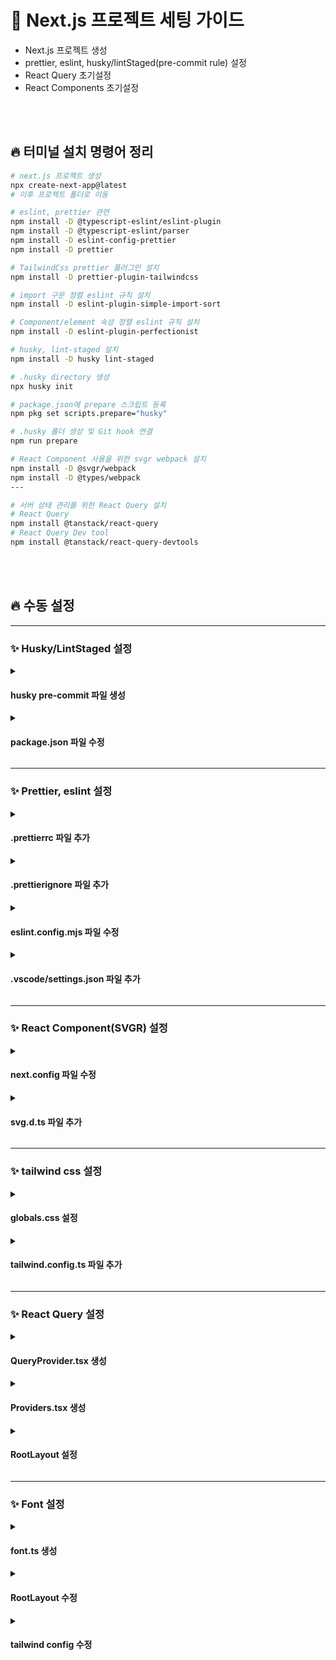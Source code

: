 # 📜 Next.js 프로젝트 세팅 가이드

- Next.js 프로젝트 생성
- prettier, eslint, husky/lintStaged(pre-commit rule) 설정
- React Query 초기설정
- React Components 초기설정

<br></br>

## 🔥 터미널 설치 명령어 정리

```Bash
# next.js 프로젝트 생성
npx create-next-app@latest
# 이후 프로젝트 폴더로 이동

# eslint, prettier 관련
npm install -D @typescript-eslint/eslint-plugin
npm install -D @typescript-eslint/parser
npm install -D eslint-config-prettier
npm install -D prettier

# TailwindCss prettier 플러그인 설치
npm install -D prettier-plugin-tailwindcss

# import 구문 정렬 eslint 규칙 설치
npm install -D eslint-plugin-simple-import-sort

# Component/element 속성 정렬 eslint 규칙 설치
npm install -D eslint-plugin-perfectionist

# husky, lint-staged 설치
npm install -D husky lint-staged

# .husky directory 생성
npx husky init

# package.json에 prepare 스크립트 등록
npm pkg set scripts.prepare="husky"

# .husky 폴더 생성 및 Git hook 연결
npm run prepare

# React Component 사용을 위한 svgr webpack 설치
npm install -D @svgr/webpack
npm install -D @types/webpack
---

# 서버 상태 관리를 위한 React Query 설치
# React Query
npm install @tanstack/react-query
# React Query Dev tool
npm install @tanstack/react-query-devtools
```

<br></br>

## 🔥 수동 설정

---

### ✨ Husky/LintStaged 설정

<details>
  <summary><h4>husky pre-commit 파일 생성</h4></summary>
  
  ```jsx
  // .husky/pre-commit 파일 생성
  #!/bin/sh
  npx lint-staged
  ```
</details>

<details>
  <summary><h4>package.json 파일 수정</h4></summary>

  ```json
  // package.json에 아래 내용 추가
  // pre-commit 시 eslint, prettier를 실행
    "lint-staged": {
      "**/*.{js,jsx,ts,tsx}": [
        "eslint --fix",
        "prettier --write"
      ],
      "**/*.{json,css,scss,md,yml,yaml}": [
        "prettier --write"
      ]
    },
  ```
  
</details>

---

### ✨ Prettier, eslint 설정

<details>
  <summary><h4>.prettierrc 파일 추가</h4></summary>

  ```json
  // 프로젝트 최상단 경로에 .prettierrc 파일 생성
  
  {
    "tabWidth": 2,
    "semi": true,
    "singleQuote": true,
    "jsxSingleQuote": true,
    "printWidth": 100,
  	"bracketSpacing": true,
  	"arrowParens": "always",
  	"proseWrap": "preserve",
  	"trailingComma": "all",
    "plugins": ["prettier-plugin-tailwindcss"],
    "tailwindFunctions": ["clsx", "cn", "classNames", "tw"]
  }
  ```
  
</details>

<details>
  <summary><h4>.prettierignore 파일 추가</h4></summary>

  ```bash
  # 프로젝트 최상단 경로에 .prettierignore 파일 생성
  
  # 빌드 결과물
  dist
  build
  coverage
  
  # 패키지 관리
  node_modules
  package-lock.json
  yarn.lock
  pnpm-lock.yaml
  
  # 설정 파일
  *.log
  
  # 정적 파일
  public
  
  # 환경 파일
  .env
  .env.*
  
  # 기타 무시할 항목
  *.min.js
  *.snap
  ```

</details>

<details>
  <summary><h4>eslint.config.mjs 파일 수정</h4></summary>
  
  - 2025.10.03: import 정렬 구문 추가
  - 2025.10.05: JSX 정렬 구문 추가

  ```jsx
// eslint.config.mjs에 규칙 추가
import { FlatCompat } from '@eslint/eslintrc';
import perfectionist from 'eslint-plugin-perfectionist';
import simpleImportSort from 'eslint-plugin-simple-import-sort';
import { dirname } from 'path';
import { fileURLToPath } from 'url';

const __filename = fileURLToPath(import.meta.url);
const __dirname = dirname(__filename);

const compat = new FlatCompat({
  baseDirectory: __dirname,
});

const eslintConfig = [
  ...compat.extends('next/core-web-vitals', 'next/typescript'),
  {
    ignores: ['node_modules/**', '.next/**', 'out/**', 'build/**', 'next-env.d.ts'],
  },
  {
    plugins: {
      'simple-import-sort': simpleImportSort,
      perfectionist: perfectionist,
    },
    rules: {
      'no-unused-vars': 'off', // JS용 기본 비활성화
      // export 정렬
      'simple-import-sort/exports': 'warn',
      // import 정렬
      'simple-import-sort/imports': [
        'warn',
        {
          groups: [
            // CSS imports
            ['\\.css$'],
            // Next.js (일반 import)
            ['^next(?!.*type)'],
            // Next.js (type import)
            ['^next.*\\u0000$'],
            // React (일반 import)
            ['^react(?!.*type)'],
            // React (type import)
            ['^react.*\\u0000$'],
            // 서드파티 (외부 라이브러리)
            ['^@?\\w'],
            // 로컬 파일 (@/ 경로)
            ['^@/'],
            // 상대 경로
            ['^\\.'],
          ],
        },
      ],
      // JSX 속성 정렬
      'perfectionist/sort-jsx-props': [
        'warn',
        {
          type: 'alphabetical',
          order: 'asc',
          groups: ['key', 'ref', 'id', 'className', 'style', 'unknown', 'callback'],
          customGroups: {
            key: 'key',
            ref: 'ref',
            id: 'id',
            className: 'className',
            style: 'style',
            callback: '^on[A-Z].*',
          },
        },
      ],
      '@typescript-eslint/no-unused-vars': [
        'error',
        { argsIgnorePattern: '^_', varsIgnorePattern: '^_' },
      ],
    },
  },
];

export default eslintConfig;

  ```
  
</details>

<details>
  <summary><h4>.vscode/settings.json 파일 추가</h4></summary>

  ```json
  // 프로젝트 최상단 경로에 .vscode/settings.json 파일 추가
  {
    "editor.formatOnSave": true,
    "editor.defaultFormatter": "esbenp.prettier-vscode",
    "editor.codeActionsOnSave": {
      "source.fixAll.eslint": "explicit"
    }
  }
  
  ```
  
</details>

---

### ✨ React Component(SVGR) 설정

<details>
  <summary><h4>next.config 파일 수정</h4></summary>

  `next.config.ts`와 `next.config.js` 중 택1
  ```ts
  // next.config.ts
  import type { NextConfig } from 'next';
  import type { Configuration as WebpackConfig } from 'webpack';
  
  const nextConfig: NextConfig = {
    images: {
      //이미지 경로는 사양에 맞게 수정하여 적용
      remotePatterns: [
        {
          protocol: 'https',
          hostname: 'sprint-fe-project.s3.ap-northeast-2.amazonaws.com',
          port: '',
          pathname: '/**',
        },
      ],
      //imagesSizes, deviceSizes는 기본 설정
      imageSizes: [16, 32, 48, 64, 96, 128, 256, 384],
      deviceSizes: [640, 750, 828, 1080, 1200, 1920, 2048, 3840],
    },
    webpack(config: WebpackConfig) {
      config.module?.rules?.push({
        test: /\.svg$/,
        use: ['@svgr/webpack'],
      });
  
      return config;
    },
  };
  
  export default nextConfig;

  ```
  ```js
  // next.config.js
  const nextConfig = {
    images: {
      //이미지 경로는 사양에 맞게 수정하여 적용
      remotePatterns: [
        {
          protocol: 'https',
          hostname: 'sprint-fe-project.s3.ap-northeast-2.amazonaws.com',
          port: '',
          pathname: '/**',
        },
      ],
      //imagesSizes, deviceSizes는 기본 설정
      imageSizes: [16, 32, 48, 64, 96, 128, 256, 384],
      deviceSizes: [640, 750, 828, 1080, 1200, 1920, 2048, 3840],
    },
    webpack(config) {
      config.module?.rules?.push({
        test: /\.svg$/,
        use: ['@svgr/webpack'],
      });
  
      return config;
    },
  };
  
  export default nextConfig;

  ```
</details>

<details>
  <summary><h4>svg.d.ts 파일 추가</h4></summary>

  ```tsx
  // 프로젝트 최상단 경로에 svg.d.ts 파일 생성
  declare module '*.svg' {
    import React from 'react';
    export const ReactComponent: React.FC<React.SVGProps<SVGSVGElement>>;
    const src: string;
    export default src;
  }
  // 이 선언을 통해 SVG 파일을 React 컴포넌트로 사용할 수 있음
  // { ReactComponent as EyeOpenedIcon } 와 같이 임포트 가능 ( default import도 가능)
  ```

</details>

---

### ✨ tailwind css 설정

<details>
  <summary><h4>globals.css 설정</h4></summary>

  (tailwind v4 ~) tailwind.config.ts 사용할 경우 globals.css 파일 상단에 config import 구문 추가

  ```css
  //globals.css
  @import 'tailwindcss';
  @config '../../tailwind.config.ts'; // 이부분
  
  :root {
    --background: #ffffff;
    --foreground: #171717;
  }
  
  @theme inline {
    --color-background: var(--background);
    --color-foreground: var(--foreground);
    --font-sans: var(--font-geist-sans);
    --font-mono: var(--font-geist-mono);
  }
  
  @media (prefers-color-scheme: dark) {
    :root {
      --background: #0a0a0a;
      --foreground: #ededed;
    }
  }
  
  body {
    background: var(--background);
    color: var(--foreground);
    font-family: Arial, Helvetica, sans-serif;
  }
  ```
</details>

<details>
  <summary><h4>tailwind.config.ts 파일 추가</h4></summary>
  - 예시 템플릿 파일

  `/tailwind.config.ts`
  ```ts
import { type Config } from 'tailwindcss';

const config: Config = {
  content: ['./src/**/*.{js,ts,jsx,tsx}', './src/**/*.svg', './styles//*.{css,scss}'],
  theme: {
    extend: {
      colors: {
        white: '#ffffff',
        black: '#000000',
        primary: {
          100: '#fffcf2',
          200: '#ffe59e',
        },
      },
      fontFamily: {
        primary: ['var(--font-primary)'],
      },

      fontSize: {
        h1: ['32px', { lineHeight: '39px', fontWeight: 'normal' }],
      },
    },
  },
  plugins: [],
};

export default config;

  ```
  
</details>

---

### ✨ React Query 설정

<details>
  <summary><h4>QueryProvider.tsx 생성</h4></summary>

  RootLayout에서는 QueryClientProvider 삽입 및 useState 선언이 불가하므로 provider를 따로 만들어서 RootLayout에 주입
  > 참고자료: https://tanstack.com/query/latest/docs/framework/react/guides/advanced-ssr

  `src/providers/QueryProvider.tsx`
  ```tsx
  'use client';
  import { QueryClientProvider } from '@tanstack/react-query';
  import { ReactQueryDevtools } from '@tanstack/react-query-devtools';
  
  import { getQueryClient } from '@/lib/queryClient';
  
  interface Props {
    children: React.ReactNode;
  }
  
  export const QueryProvider = ({ children }: Props) => {
    const queryClient = getQueryClient();
  
    return (
      <QueryClientProvider client={queryClient}>
        {children}
        <ReactQueryDevtools initialIsOpen={false} />
      </QueryClientProvider>
    );
  };
  ```

  `src/lib/queryClient.ts`
  ```ts
  import { isServer, QueryClient } from '@tanstack/react-query';
  
  const makeQueryClient = () => {
    return new QueryClient({
      defaultOptions: {
        queries: {
          staleTime: 60 * 1000,
        },
      },
    });
  };
  
  let browserQueryClient: QueryClient | undefined = undefined;
  
  export const getQueryClient = () => {
    if (isServer) {
      return makeQueryClient();
    } else {
      if (!browserQueryClient) browserQueryClient = makeQueryClient();
      return browserQueryClient;
    }
  };

  ```

</details>

<details>
  <summary><h4>Providers.tsx 생성</h4></summary>


`src/app/Providers.tsx`
```tsx
'use client';
import { QueryProvider } from '@/providers/QueryProvider';

interface Props {
  children: React.ReactNode;
}

export const Providers = ({ children }: Props) => {
  return <QueryProvider>{children}</QueryProvider>;
};

```

</details>

<details>
  <summary><h4>RootLayout 설정</h4></summary>

  (tailwind v4 ~) tailwind.config.ts 사용할 경우 globals.css 파일 최상단에 아래 구문 추가

  `/app/layout.tsx`
  ```css
  //layout.tsx
  import { Providers } from './providers';
  ...

  export default function RootLayout({
    children,
  }: Readonly<{
    children: React.ReactNode;
  }>) {
    return (
      <html lang="ko">
        <body>
          <Providers>{children}</Providers> // 여기에 주입
        </body>
      </html>
    );
  }
  ```
</details>

---
### ✨ Font 설정

<details>
  <summary><h4>font.ts 생성</h4></summary>

- 폰트 저장: `src/assets/fonts/`

`src/app/font.ts` - variable font일 경우
```ts
export const primary = localFont({
  src: '../assets/fonts/PretendardVariable.woff2',
  variable: '--font-pretendard',
  display: 'swap',
});
```

`src/app/font.ts` - static font일 경우
```ts
import localFont from 'next/font/local';

export const primary = localFont({
  src: [
    {
      path: '../assets/fonts/Pretendard-Thin.subset.woff2',
      weight: '100',
    },
    {
      path: '../assets/fonts/Pretendard-ExtraLight.subset.woff2',
      weight: '200',
    },
    {
      path: '../assets/fonts/Pretendard-Light.subset.woff2',
      weight: '300',
    },
    {
      path: '../assets/fonts/Pretendard-Regular.subset.woff2',
      weight: '400',
    },
    {
      path: '../assets/fonts/Pretendard-Medium.subset.woff2',
      weight: '500',
    },
    {
      path: '../assets/fonts/Pretendard-SemiBold.subset.woff2',
      weight: '600',
    },
    {
      path: '../assets/fonts/Pretendard-Bold.subset.woff2',
      weight: '700',
    },
    {
      path: '../assets/fonts/Pretendard-ExtraBold.subset.woff2',
      weight: '800',
    },
    {
      path: '../assets/fonts/Pretendard-Black.subset.woff2',
      weight: '900',
    },
  ],
  variable: '--font-pretendard',
  display: 'swap',
});

```

</details>

<details>
  <summary><h4>RootLayout 수정</h4></summary>

  primary font를 body className에 지정
  - className: 해당 폰트를 요소에 직접 적용 (즉시 사용)
  - variable: CSS 변수만 생성 (필요할 때 선택적으로 사용)
```tsx
  ...
  <body
    className={`${primary.className} ${geistSans.variable} ${geistMono.variable} antialiased`}
  >
  ...
```
  
</details>

<details>
  <summary><h4>tailwind config 수정</h4></summary>
  
  ```ts
  fontFamily: {
    primary: ['var(--font-primary)'],
  },
  ```

</details>
